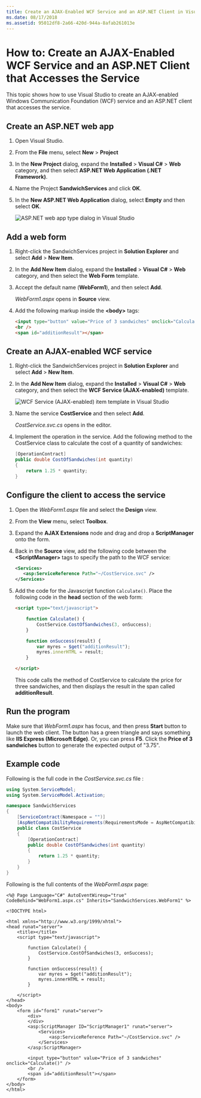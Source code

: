 ```yaml
---
title: Create an AJAX-Enabled WCF Service and an ASP.NET Client in Visual Studio
ms.date: 08/17/2018
ms.assetid: 95012df8-2a66-420d-944a-8afab261013e
---
```

# How to: Create an AJAX-Enabled WCF Service and an ASP.NET Client that Accesses the Service

This topic shows how to use Visual Studio to create an AJAX-enabled Windows Communication Foundation (WCF) service and an ASP.NET client that accesses the service.

## Create an ASP.NET web app

1. Open Visual Studio.

1. From the **File** menu, select **New** > **Project**

1. In the **New Project** dialog, expand the **Installed** > **Visual C#** > **Web** category, and then select **ASP.NET Web Application (.NET Framework)**.

1. Name the Project **SandwichServices** and click **OK**.

1. In the **New ASP.NET Web Application** dialog, select **Empty** and then select **OK**.

   ![ASP.NET web app type dialog in Visual Studio](media/create-an-ajax-wcf-asp-net-client/new-asp-net-web-app-type.png)

## Add a web form

1. Right-click the SandwichServices project in **Solution Explorer** and select **Add** > **New Item**.

1. In the **Add New Item** dialog, expand the **Installed** > **Visual C#** > **Web** category, and then select the **Web Form** template.

1. Accept the default name (**WebForm1**), and then select **Add**.

   *WebForm1.aspx* opens in **Source** view.

1. Add the following markup inside the **\<body>** tags:

   ```html
   <input type="button" value="Price of 3 sandwiches" onclick="Calculate()"/>
   <br />
   <span id="additionResult"></span>
   ```

## Create an AJAX-enabled WCF service

1. Right-click the SandwichServices project in **Solution Explorer** and select **Add** > **New Item**.

1. In the **Add New Item** dialog, expand the **Installed** > **Visual C#** > **Web** category, and then select the **WCF Service (AJAX-enabled)** template.

   ![WCF Service (AJAX-enabled) item template in Visual Studio](media/create-an-ajax-wcf-asp-net-client/add-wcf-service.png)

1. Name the service **CostService** and then select **Add**.

   *CostService.svc.cs* opens in the editor.

1. Implement the operation in the service. Add the following method to the CostService class to calculate the cost of a quantity of sandwiches:

    ```csharp
    [OperationContract]
    public double CostOfSandwiches(int quantity)
    {
        return 1.25 * quantity;
    }
    ```

## Configure the client to access the service

1. Open the *WebForm1.aspx* file and select the **Design** view.

2. From the **View** menu, select **Toolbox**.

3. Expand the **AJAX Extensions** node and drag and drop a **ScriptManager** onto the form.

4. Back in the **Source** view, add the following code between the **\<ScriptManager>** tags to specify the path to the WCF service:

    ```xml
    <Services>
       <asp:ServiceReference Path="~/CostService.svc" />
    </Services>
    ```

5. Add the code for the Javascript function `Calculate()`. Place the following code in the **head** section of the web form:

    ```html
    <script type="text/javascript">

        function Calculate() {
            CostService.CostOfSandwiches(3, onSuccess);
        }

        function onSuccess(result) {
            var myres = $get("additionResult");
            myres.innerHTML = result;
        }

    </script>
    ```

   This code calls the method of CostService to calculate the price for three sandwiches, and then displays the result in the span called **additionResult**.

## Run the program

Make sure that *WebForm1.aspx* has focus, and then press **Start** button to launch the web client. The button has a green triangle and says something like **IIS Express (Microsoft Edge)**. Or, you can press **F5**. Click the **Price of 3 sandwiches** button to generate the expected output of "3.75".

## Example code

Following is the full code in the *CostService.svc.cs* file :

```csharp
using System.ServiceModel;
using System.ServiceModel.Activation;

namespace SandwichServices
{
    [ServiceContract(Namespace = "")]
    [AspNetCompatibilityRequirements(RequirementsMode = AspNetCompatibilityRequirementsMode.Allowed)]
    public class CostService
    {
        [OperationContract]
        public double CostOfSandwiches(int quantity)
        {
            return 1.25 * quantity;
        }
    }
}
```

Following is the full contents of the *WebForm1.aspx* page:

```aspx-csharp
<%@ Page Language="C#" AutoEventWireup="true" CodeBehind="WebForm1.aspx.cs" Inherits="SandwichServices.WebForm1" %>

<!DOCTYPE html>

<html xmlns="http://www.w3.org/1999/xhtml">
<head runat="server">
    <title></title>
    <script type="text/javascript">

        function Calculate() {
            CostService.CostOfSandwiches(3, onSuccess);
        }

        function onSuccess(result) {
            var myres = $get("additionResult");
            myres.innerHTML = result;
        }

    </script>
</head>
<body>
    <form id="form1" runat="server">
        <div>
        </div>
        <asp:ScriptManager ID="ScriptManager1" runat="server">
            <Services>
                <asp:ServiceReference Path="~/CostService.svc" />
            </Services>
        </asp:ScriptManager>

        <input type="button" value="Price of 3 sandwiches" onclick="Calculate()" />
        <br />
        <span id="additionResult"></span>
    </form>
</body>
</html>
```
